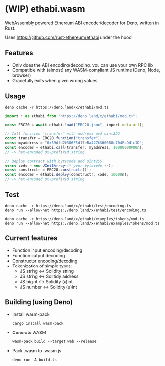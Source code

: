 # (WIP) ethabi.wasm

WebAssembly powered Ethereum ABI encoder/decoder for Deno, written in Rust.

Uses https://github.com/rust-ethereum/ethabi under the hood.

## Features

- Only does the ABI encoding/decoding, you can use your own RPC lib
- Compatible with (almost) any WASM-compliant JS runtime (Deno, Node, browser)
- Gracefully exits when given wrong values

## Usage

    deno cache -r https://deno.land/x/ethabi/mod.ts

```typescript
import * as ethabi from "https://deno.land/x/ethabi/mod.ts";

const ERC20 = await ethabi.load("ERC20.json", import.meta.url);

// Call function "transfer" with address and uint256
const transfer = ERC20.function("transfer")!;
const myaddress = "0x39dfd20386F5d17eBa42763606B8c704FcDd1c1D";
const encoded = ethabi.call(transfer, myaddress, 10000000000n);
// -> hex-encoded 0x-prefixed string

// Deploy contract with bytecode and uint256
const code = new UInt8Array(/* your bytecode */);
const constructr = ERC20.constructr()!;
const encoded = ethabi.deploy(constructr, code, 10000n);
// -> hex-encoded 0x-prefixed string
```

## Test

    deno cache -r https://deno.land/x/ethabi/test/encoding.ts
    deno run --allow-net https://deno.land/x/ethabi/test/encoding.ts

    deno cache -r https://deno.land/x/ethabi/examples/tokens/mod.ts
    deno run --allow-net https://deno.land/x/ethabi/examples/tokens/mod.ts

## Current features

- Function input encoding/decoding
- Function output decoding
- Constructor encoding/decoding
- Tokenization of simple types:
  - JS string <-> Solidity string
  - JS string <-> Solitidy address
  - JS bigint <-> Solidity (u)int
  - JS number <-> Solidity (u)int

## Building (using Deno)

- Install wasm-pack

      cargo install wasm-pack

- Generate WASM

      wasm-pack build --target web --release

- Pack .wasm to .wasm.js

      deno run -A build.ts
